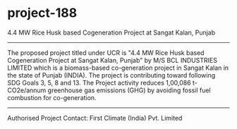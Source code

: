 # project-188
4.4 MW Rice Husk based Cogeneration Project at Sangat Kalan, Punjab
___________
The proposed project titled under UCR is "4.4 MW Rice Husk based Cogeneration Project at Sangat Kalan, Punjab" by M/S BCL INDUSTRIES LIMITED which is a biomass-based co-generation project in Sangat Kalan in the state of Punjab (INDIA). The project is contributing toward following SDG Goals 3, 5, 8 and 13. The Project activity reduces 1,00,086 t-CO2e/annum greenhouse gas emissions (GHG) by avoiding fossil fuel combustion for co-generation.
______________
Authorised Project Contact: First Climate (India) Pvt. Limited
